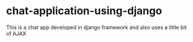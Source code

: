 # chat-application-using-django
This is a chat app developed in django framework and also uses a little bit of AJAX
